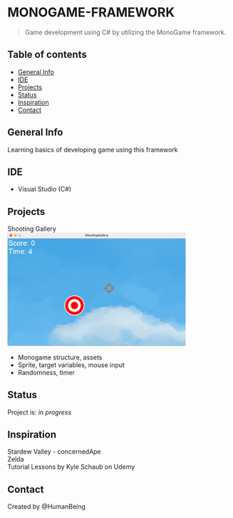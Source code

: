 # MONOGAME-FRAMEWORK
> Game development using C# by utilizing the MonoGame framework. 

## Table of contents
* [General Info](#general-info)
* [IDE](#ide)
* [Projects](#projects)
* [Status](#status)
* [Inspiration](#inspiration)
* [Contact](#contact)

## General Info
Learning basics of developing game using this framework

 ## IDE
* Visual Studio (C#)

## Projects
Shooting Gallery
<img src="https://github.com/NothinBetterToDo/Monogame_GameProgramming/blob/main/ShootingGallery/Screen%20Shot%202021-05-08%20at%209.34.21%20PM.png " width="400" />

* Monogame structure, assets 
* Sprite, target variables, mouse input
* Randomness, timer <br/>


## Status
Project is: _in progress_

## Inspiration
Stardew Valley - concernedApe </br>
Zelda </br>
Tutorial Lessons by Kyle Schaub on Udemy </br>

## Contact
Created by @HumanBeing
